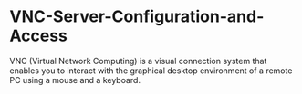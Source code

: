 # VNC-Server-Configuration-and-Access
VNC (Virtual Network Computing) is a visual connection system that enables you to interact with the graphical desktop environment of a remote PC using a mouse and a keyboard.
